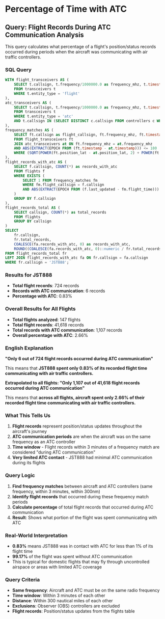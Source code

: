 # Percentage of Time with ATC

## Query: Flight Records During ATC Communication Analysis

This query calculates what percentage of a flight's position/status records occurred during periods when the aircraft was communicating with air traffic controllers.

### SQL Query

```sql
WITH flight_transceivers AS (
    SELECT t.callsign, t.frequency/1000000.0 as frequency_mhz, t.timestamp, t.position_lat, t.position_lon 
    FROM transceivers t 
    WHERE t.entity_type = 'flight'
),
atc_transceivers AS (
    SELECT t.callsign, t.frequency/1000000.0 as frequency_mhz, t.timestamp, t.position_lat, t.position_lon 
    FROM transceivers t 
    WHERE t.entity_type = 'atc' 
    AND t.callsign IN (SELECT DISTINCT c.callsign FROM controllers c WHERE c.facility != 'OBS')
),
frequency_matches AS (
    SELECT ft.callsign as flight_callsign, ft.frequency_mhz, ft.timestamp as flight_time
    FROM flight_transceivers ft 
    JOIN atc_transceivers at ON ft.frequency_mhz = at.frequency_mhz 
    AND ABS(EXTRACT(EPOCH FROM (ft.timestamp - at.timestamp))) <= 180
    WHERE (SQRT(POWER(ft.position_lat - at.position_lat, 2) + POWER(ft.position_lon - at.position_lon, 2))) <= 300
),
flight_records_with_atc AS (
    SELECT f.callsign, COUNT(*) as records_with_atc
    FROM flights f 
    WHERE EXISTS (
        SELECT 1 FROM frequency_matches fm 
        WHERE fm.flight_callsign = f.callsign 
        AND ABS(EXTRACT(EPOCH FROM (f.last_updated - fm.flight_time))) <= 180
    )
    GROUP BY f.callsign
),
flight_records_total AS (
    SELECT callsign, COUNT(*) as total_records 
    FROM flights 
    GROUP BY callsign
)
SELECT 
    fr.callsign,
    fr.total_records,
    COALESCE(fa.records_with_atc, 0) as records_with_atc,
    ROUND((COALESCE(fa.records_with_atc, 0)::numeric / fr.total_records::numeric * 100), 2) as percentage_with_atc
FROM flight_records_total fr
LEFT JOIN flight_records_with_atc fa ON fr.callsign = fa.callsign
WHERE fr.callsign = 'JST888';
```

### Results for JST888

- **Total flight records**: 724 records
- **Records with ATC communication**: 6 records
- **Percentage with ATC**: 0.83%

### Overall Results for All Flights

- **Total flights analyzed**: 147 flights
- **Total flight records**: 41,618 records
- **Total records with ATC communication**: 1,107 records
- **Overall percentage with ATC**: 2.66%

### English Explanation

**"Only 6 out of 724 flight records occurred during ATC communication"**

This means that **JST888 spent only 0.83% of its recorded flight time communicating with air traffic controllers.**

**Extrapolated to all flights: "Only 1,107 out of 41,618 flight records occurred during ATC communication"**

This means that **across all flights, aircraft spent only 2.66% of their recorded flight time communicating with air traffic controllers.**

### What This Tells Us

1. **Flight records** represent position/status updates throughout the aircraft's journey
2. **ATC communication periods** are when the aircraft was on the same frequency as an ATC controller
3. **Time window** - Flight records within 3 minutes of a frequency match are considered "during ATC communication"
4. **Very limited ATC contact** - JST888 had minimal ATC communication during its flights

### Query Logic

1. **Find frequency matches** between aircraft and ATC controllers (same frequency, within 3 minutes, within 300nm)
2. **Identify flight records** that occurred during these frequency match periods
3. **Calculate percentage** of total flight records that occurred during ATC communication
4. **Result**: Shows what portion of the flight was spent communicating with ATC

### Real-World Interpretation

- **0.83%** means JST888 was in contact with ATC for less than 1% of its flight time
- **99.17%** of the flight was spent without ATC communication
- This is typical for domestic flights that may fly through uncontrolled airspace or areas with limited ATC coverage

### Query Criteria

- **Same frequency**: Aircraft and ATC must be on the same radio frequency
- **Time window**: Within 3 minutes of each other
- **Distance**: Within 300 nautical miles of each other
- **Exclusions**: Observer (OBS) controllers are excluded
- **Flight records**: Position/status updates from the flights table
